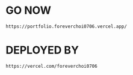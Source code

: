 # GO NOW 
```https://portfolio.foreverchoi0706.vercel.app/```

# DEPLOYED BY
```https://vercel.com/foreverchoi0706```
